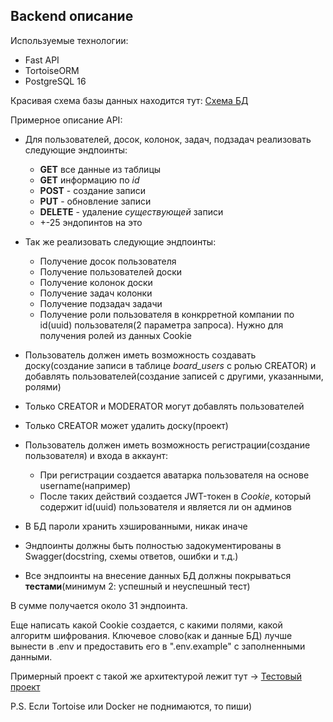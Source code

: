 ## Backend описание

Используемые технологии:
- Fast API
- TortoiseORM
- PostgreSQL 16

Красивая схема базы данных находится тут:
[Схема БД](https://liambx.com/erd/p/github.com/FREDY129053/Tralalelo_Task_Manager/blob/main/backend/schema.sql)

Примерное описание API:
- Для пользователей, досок, колонок, задач, подзадач реализовать следующие эндпоинты:
  - **GET** все данные из таблицы
  - **GET** информацию по *id*
  - **POST** - создание записи
  - **PUT** - обновление записи
  - **DELETE** - удаление *существующей* записи
  - +-25 эндопинтов на это

- Так же реализовать следующие эндпоинты:
  - Получение досок пользователя
  - Получение пользователей доски
  - Получение колонок доски
  - Получение задач колонки
  - Получение подзадач задачи
  - Получение роли пользователя в конкрретной компании по id(uuid) пользователя(2 параметра запроса). Нужно для получения ролей из данных Cookie

- Пользователь должен иметь возможность создавать доску(создание записи в таблице *board_users* с ролью CREATOR) и добавлять пользователей(создание записей с другими, указанными, ролями)

- Только CREATOR и MODERATOR могут добавлять пользователей

- Только CREATOR может удалить доску(проект)

- Пользователь должен иметь возможность регистрации(создание пользователя) и входа в аккаунт:
  - При регистрации создается аватарка пользователя на основе username(например)
  - После таких действий создается JWT-токен в *Cookie*, который содержит id(uuid) пользователя и является ли он админов

- В БД пароли хранить хэшированными, никак иначе

- Эндпоинты должны быть полностью задокументированы в Swagger(docstring, схемы ответов, ошибки и т.д.)

- Все эндпоинты на внесение данных БД должны покрываться **тестами**(минимум 2: успешный и неуспешный тест)

В сумме получается около 31 эндпоинта.

Еще написать какой Cookie создается, с какими полями, какой алгоритм шифрования. Ключевое слово(как и данные БД) лучше вынести в .env и предоставить его в ".env.example" с заполненными данными.

Примерный проект с такой же архитектурой лежит тут -> [Тестовый проект](https://github.com/FREDY129053/TEST_project)

P.S. Если Tortoise или Docker не поднимаются, то пиши)
